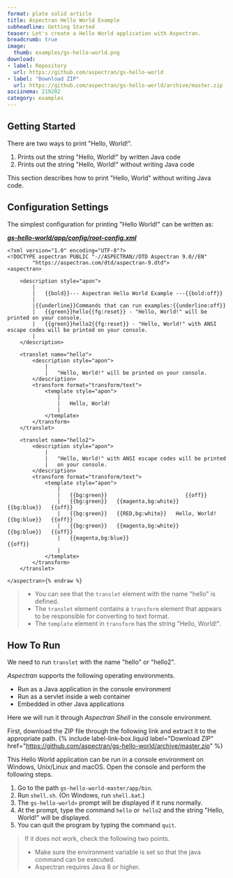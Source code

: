 ```yaml
---
format: plate solid article
title: Aspectran Hello World Example
subheadline: Getting Started
teaser: Let's create a Hello World application with Aspectran.
breadcrumb: true
image:
  thumb: examples/gs-hello-world.png
download:
- label: Repository
  url: https://github.com/aspectran/gs-hello-world
- label: "Download ZIP"
  url: https://github.com/aspectran/gs-hello-world/archive/master.zip
asciinema: 219202
category: examples
---
```


## Getting Started

There are two ways to print "Hello, World!".

1. Prints out the string "Hello, World!" by written Java code
2. Prints out the string "Hello, World!" without writing Java code

This section describes how to print "Hello, World" without writing Java code.

## Configuration Settings

The simplest configuration for printing "Hello World!" can be written as:

[***gs-hello-world/app/config/root-config.xml***](https://github.com/aspectran/gs-hello-world/blob/master/app/config/root-config.xml)

```xml{% raw %}
<?xml version="1.0" encoding="UTF-8"?>
<!DOCTYPE aspectran PUBLIC "-//ASPECTRAN//DTD Aspectran 9.0//EN"
        "https://aspectran.com/dtd/aspectran-9.dtd">
<aspectran>

    <description style="apon">
        |
        |   {{bold}}--- Aspectran Hello World Example ---{{bold:off}}
        |
        |{{underline}}Commands that can run examples:{{underline:off}}
        |   {{green}}hello{{fg:reset}} - "Hello, World!" will be printed on your console.
        |   {{green}}hello2{{fg:reset}} - "Hello, World!" with ANSI escape codes will be printed on your console.
        |
    </description>

    <translet name="hello">
        <description style="apon">
            |
            |   "Hello, World!" will be printed on your console.
        </description>
        <transform format="transform/text">
            <template style="apon">
                |
                |   Hello, World!
                |
            </template>
        </transform>
    </translet>

    <translet name="hello2">
        <description style="apon">
            |
            |   "Hello, World!" with ANSI escape codes will be printed
            |   on your console.
        </description>
        <transform format="transform/text">
            <template style="apon">
                |
                |   {{bg:green}}                         {{off}}
                |   {{bg:green}}   {{magenta,bg:white}}                   {{bg:blue}}   {{off}}
                |   {{bg:green}}   {{RED,bg:white}}   Hello, World!   {{bg:blue}}   {{off}}
                |   {{bg:green}}   {{magenta,bg:white}}                   {{bg:blue}}   {{off}}
                |   {{magenta,bg:blue}}                         {{off}}
                |
            </template>
        </transform>
    </translet>

</aspectran>{% endraw %}
```

> - You can see that the `translet` element with the name "hello" is defined.
> - The `translet` element contains a `transform` element that appears to be responsible for converting to text format.
> - The `template` element in `transform` has the string "Hello, World!".

## How To Run

We need to run `translet` with the name "hello" or "hello2".

*Aspectran* supports the following operating environments.
* Run as a Java application in the console environment
* Run as a servlet inside a web container
* Embedded in other Java applications

Here we will run it through *Aspectran Shell* in the console environment.

First, download the ZIP file through the following link and extract it to the appropriate path.
{% include label-link-box.liquid label="Download ZIP" href="https://github.com/aspectran/gs-hello-world/archive/master.zip" %}

This Hello World application can be run in a console environment on Windows, Unix/Linux and macOS.
Open the console and perform the following steps.

1. Go to the path `gs-hello-world-master/app/bin`.
2. Run `shell.sh`. (On Windows, run `shell.bat`.)
3. The `gs-hello-world>` prompt will be displayed if it runs normally.
4. At the prompt, type the command `hello` or` hello2` and the string "Hello, World!" will be displayed.
5. You can quit the program by typing the command `quit`.

> If it does not work, check the following two points.
> - Make sure the environment variable is set so that the java command can be executed.
> - Aspectran requires Java 8 or higher.
